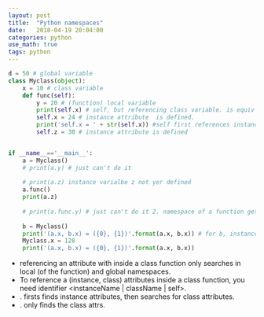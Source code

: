 ```yaml
---
layout: post
title:  "Python namespaces"
date:   2018-04-19 20:04:00
categories: python
use_math: true
tags: python
---
```


```python
d = 50 # global variable
class Myclass(object):
    x = 10 # class variable
    def func(self):
        y = 20 # (function) local variable
        print(self.x) # self, but referencing class variable. is equiv to print(type(self).x)
        self.x = 24 # instance attribute  is defined. 
        print('self.x = ' + str(self.x)) #self first references instance attribute, then class attribute.
        self.z = 30 # instance attribute is defined


if __name__=='__main__':
    a = Myclass()
    # print(a.y) # just can't do it
    
    # print(a.z) instance varialbe z not yer defined
    a.func()
    print(a.z)
    
    # print(a.func.y) # just can't do it 2. namespace of a function get removed after execution.
    
    b = Myclass() 
    print('(a.x, b.x) = ({0}, {1})'.format(a.x, b.x)) # for b, instance attribute is not yet defined.
    Myclass.x = 128
    print('(a.x, b.x) = ({0}, {1})'.format(a.x, b.x))  
```

* referencing an attribute with <attrName> inside a class function only searches in local (of the function) and global namespaces.
* To reference a (instance, class) attributes inside a class function, you need identifier <instanceName \| className | self>.<attrName>
* <self>.<attrName> firsts finds instance attributes, then searches for class attributes.
* <className>.<attrName> only finds the class attrs.